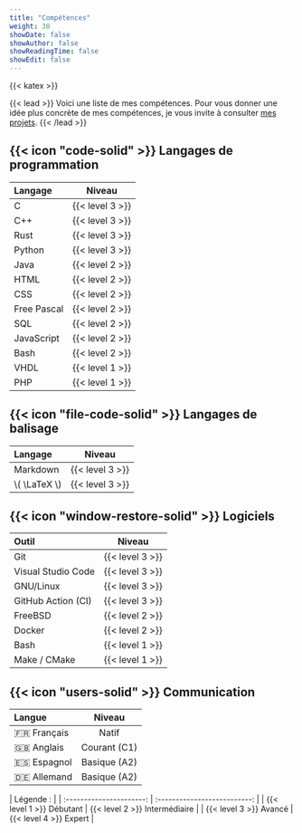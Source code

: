 ```yaml
---
title: "Compétences"
weight: 30
showDate: false
showAuthor: false
showReadingTime: false
showEdit: false
---
```


{{< katex >}}

{{< lead >}}
Voici une liste de mes compétences. Pour vous donner une idée plus concrète de mes compétences, je vous invite à consulter [mes projets](/projects).
{{< /lead >}}

## {{< icon "code-solid" >}} Langages de programmation


| Langage     |      Niveau     |
| :---------- | :-------------: |
| C           | {{< level 3 >}} |
| C++         | {{< level 3 >}} |
| Rust        | {{< level 3 >}} |
| Python      | {{< level 3 >}} |
| Java        | {{< level 2 >}} |
| HTML        | {{< level 2 >}} |
| CSS         | {{< level 2 >}} |
| Free Pascal | {{< level 2 >}} |
| SQL         | {{< level 2 >}} |
| JavaScript  | {{< level 2 >}} |
| Bash        | {{< level 2 >}} |
| VHDL        | {{< level 1 >}} |
| PHP         | {{< level 1 >}} |

## {{< icon "file-code-solid" >}} Langages de balisage

| Langage       |      Niveau     |
| :------------- | :-------------: |
| Markdown       | {{< level 3 >}} |
| \\( \LaTeX \\) | {{< level 3 >}} |

## {{< icon "window-restore-solid" >}} Logiciels

| Outil               |      Niveau     |
| :----------------- | :-------------: |
| Git                | {{< level 3 >}} |
| Visual Studio Code | {{< level 3 >}} |
| GNU/Linux          | {{< level 3 >}} |
| GitHub Action (CI) | {{< level 3 >}} |
| FreeBSD            | {{< level 2 >}} |
| Docker             | {{< level 2 >}} |
| Bash               | {{< level 1 >}} |
| Make / CMake       | {{< level 1 >}} |

## {{< icon "users-solid" >}} Communication

| Langue     |    Niveau    |
| :----------- | :---------: |
| :fr: Français  |   Natif    |
| :uk: Anglais | Courant (C1) |
| :es: Espagnol | Basique (A2)  |
| :de: Allemand  | Basique  (A2) |


|         Légende :         |
| :----------------------: | :--------------------------: |
| {{< level 1 >}} Débutant | {{< level 2 >}} Intermédiaire |
| {{< level 3 >}} Avancé |    {{< level 4 >}} Expert    |